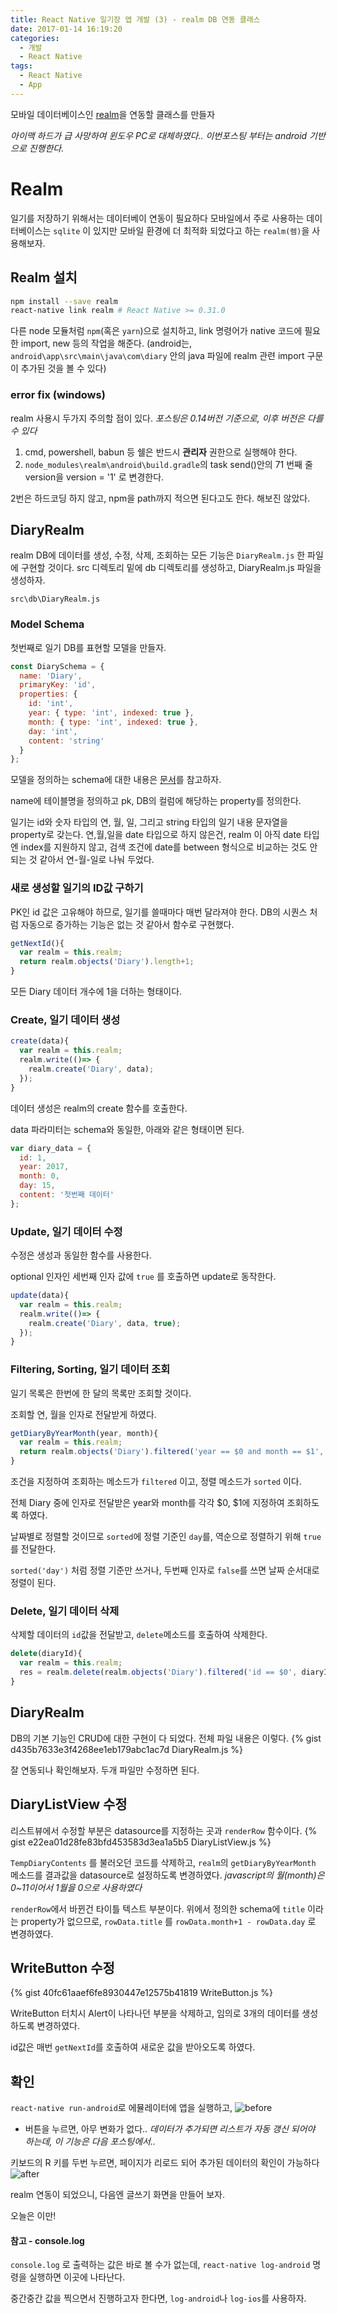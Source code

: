 ```yaml
---
title: React Native 일기장 앱 개발 (3) - realm DB 연동 클래스
date: 2017-01-14 16:19:20
categories:
  - 개발
  - React Native
tags:
  - React Native
  - App
---
```


모바일 데이터베이스인 [realm][realm]을 연동할 클래스를 만들자

<!-- more -->

_아이맥 하드가 급 사망하여 윈도우 PC로 대체하였다.. 이번포스팅 부터는 android 기반으로 진행한다._

# Realm

일기를 저장하기 위해서는 데이터베이 연동이 필요하다
모바일에서 주로 사용하는 데이터베이스는 `sqlite` 이 있지만
모바일 환경에 더 최적화 되었다고 하는 `realm(렘)`을 사용해보자.

## Realm 설치

```sh
npm install --save realm
react-native link realm # React Native >= 0.31.0
```

다른 node 모듈처럼 `npm`(혹은 `yarn`)으로 설치하고,
link 명령어가 native 코드에 필요한 import, new 등의 작업을 해준다.
(android는, `android\app\src\main\java\com\diary` 안의 java 파일에 realm 관련 import 구문이 추가된 것을 볼 수 있다)

### error fix (windows)

realm 사용시 두가지 주의할 점이 있다.
_포스팅은 0.14버전 기준으로, 이후 버전은 다를 수 있다_

1. cmd, powershell, babun 등 쉘은 반드시 **관리자** 권한으로 실행해야 한다.
2. `node_modules\realm\android\build.gradle`의 task send()안의 71 번째 줄 version을 version = '1' 로 변경한다.

2번은 하드코딩 하지 않고, npm을 path까지 적으면 된다고도 한다. 해보진 않았다.

## DiaryRealm
realm DB에 데이터를 생성, 수정, 삭제, 조회하는 모든 기능은 `DiaryRealm.js` 한 파일에 구현할 것이다.
src 디렉토리 밑에 db 디렉토리를 생성하고, DiaryRealm.js 파일을 생성하자.

`src\db\DiaryRealm.js`

### Model Schema
첫번째로 일기 DB를 표현할 모델을 만들자.
```javascript
const DiarySchema = {
  name: 'Diary',
  primaryKey: 'id',
  properties: {
    id: 'int',
    year: { type: 'int', indexed: true },
    month: { type: 'int', indexed: true },
    day: 'int',
    content: 'string'
  }
};
```
모델을 정의하는 schema에 대한 내용은 [문서][realm-doc-model]를 참고하자.

name에 테이블명을 정의하고 pk, DB의 컬럼에 해당하는 property를 정의한다.

일기는 id와 숫자 타입의 연, 월, 일, 그리고 string 타입의 일기 내용 문자열을 property로 갖는다.
연,월,일을 date 타입으로 하지 않은건, realm 이 아직 date 타입엔 index를 지원하지 않고,
검색 조건에 date를 between 형식으로 비교하는 것도 안되는 것 같아서 연-월-일로 나눠 두었다.

### 새로 생성할 일기의 ID값 구하기
PK인 id 값은 고유해야 하므로, 일기를 쓸때마다 매번 달라져야 한다.
DB의 시퀀스 처럼 자동으로 증가하는 기능은 없는 것 같아서 함수로 구현했다.
```javascript
getNextId(){
  var realm = this.realm;
  return realm.objects('Diary').length+1;
}
```
모든 Diary 데이터 개수에 1을 더하는 형태이다.

### Create, 일기 데이터 생성
```javascript
create(data){
  var realm = this.realm;
  realm.write(()=> {
    realm.create('Diary', data);
  });
}
```
데이터 생성은 realm의 create 함수를 호출한다. 

data 파라미터는 schema와 동일한, 아래와 같은 형태이면 된다.
``` javascript
var diary_data = {
  id: 1,
  year: 2017,
  month: 0,
  day: 15,
  content: '첫번째 데이터'
};
```

### Update, 일기 데이터 수정
수정은 생성과 동일한 함수를 사용한다.

optional 인자인 세번째 인자 값에 `true` 를 호출하면 update로 동작한다.
```javascript
update(data){
  var realm = this.realm;
  realm.write(()=> {
    realm.create('Diary', data, true);
  });
}
```

### Filtering, Sorting, 일기 데이터 조회
일기 목록은 한번에 한 달의 목록만 조회할 것이다.

조회할 연, 월을 인자로 전달받게 하였다.
```javascript
getDiaryByYearMonth(year, month){
  var realm = this.realm;
  return realm.objects('Diary').filtered('year == $0 and month == $1', year, month).sorted('day', true);
}
```
조건을 지정하여 조회하는 메소드가 `filtered` 이고, 정렬 메소드가 `sorted` 이다. 

전체 Diary 중에 인자로 전달받은 year와 month를 각각 $0, $1에 지정하여 조회하도록 하였다.

날짜별로 정렬할 것이므로 `sorted`에 정렬 기준인 `day`를, 역순으로 정렬하기 위해 `true`를 전달한다.

`sorted('day')` 처럼 정렬 기준만 쓰거나, 두번째 인자로 `false`를 쓰면 날짜 순서대로 정렬이 된다.

### Delete, 일기 데이터 삭제
삭제할 데이터의 `id`값을 전달받고, `delete`메소드를 호출하여 삭제한다.
```javascript
delete(diaryId){
  var realm = this.realm;
  res = realm.delete(realm.objects('Diary').filtered('id == $0', diaryId));
}
```

## DiaryRealm
DB의 기본 기능인 CRUD에 대한 구현이 다 되었다.
전체 파일 내용은 이렇다.
{% gist d435b7633e3f4268ee1eb179abc1ac7d DiaryRealm.js %}

잘 연동되나 확인해보자.
두개 파일만 수정하면 된다.

## DiaryListView 수정
리스트뷰에서 수정할 부분은 datasource를 지정하는 곳과 `renderRow` 함수이다.
{% gist e22ea01d28fe83bfd453583d3ea1a5b5 DiaryListView.js %}

`TempDiaryContents` 를 불러오던 코드를 삭제하고,
`realm`의 `getDiaryByYearMonth` 메소드를 결과값을 datasource로 설정하도록 변경하였다.
_javascript의 월(month)은 0~11이어서 1월을 0으로 사용하였다_

`renderRow`에서 바뀐건 타이틀 텍스트 부분이다. 
위에서 정의한 schema에 `title` 이라는 property가 없으므로, 
`rowData.title` 를 `rowData.month+1 - rowData.day` 로 변경하였다.

## WriteButton 수정

{% gist 40fc61aaef6fe8930447e12575b41819 WriteButton.js %}

WriteButton 터치시 Alert이 나타나던 부분을 삭제하고, 임의로 3개의 데이터를 생성하도록 변경하였다.

id값은 매번 `getNextId`를 호출하여 새로운 값을 받아오도록 하였다.

## 확인

`react-native run-android`로 에뮬레이터에 앱을 실행하고,
![before](before.png)

+ 버튼을 누르면, 아무 변화가 없다..
_데이터가 추가되면 리스트가 자동 갱신 되어야 하는데, 이 기능은 다음 포스팅에서.._

키보드의 R 키를 두번 누르면, 페이지가 리로드 되어 추가된 데이터의 확인이 가능하다
![after](after.png)

realm 연동이 되었으니, 다음엔 글쓰기 화면을 만들어 보자.

오늘은 이만!

#### 참고 - console.log
`console.log` 로 출력하는 값은 바로 볼 수가 없는데,
`react-native log-android` 명령을 실행하면 이곳에 나타난다.

중간중간 값을 찍으면서 진행하고자 한다면, `log-android`나 `log-ios`를 사용하자.

[realm]: <https://realm.io>
[realm-doc-model]: <https://realm.io/docs/javascript/latest/#models>
